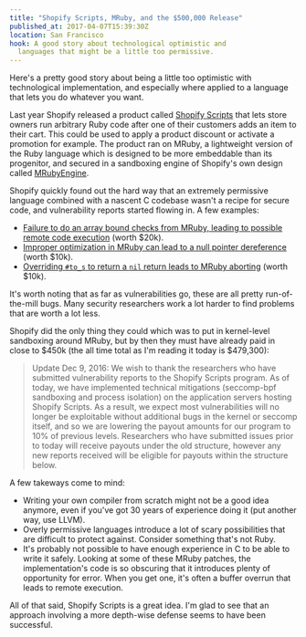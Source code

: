 ```yaml
---
title: "Shopify Scripts, MRuby, and the $500,000 Release"
published_at: 2017-04-07T15:39:30Z
location: San Francisco
hook: A good story about technological optimistic and
  languages that might be a little too permissive.
---
```


Here's a pretty good story about being a little too
optimistic with technological implementation, and
especially where applied to a language that lets you do
whatever you want.

Last year Shopify released a product called [Shopify
Scripts][shopify-scripts] that lets store owners run
arbitrary Ruby code after one of their customers adds an
item to their cart. This could be used to apply a product
discount or activate a promotion for example. The product
ran on MRuby, a lightweight version of the Ruby language
which is designed to be more embeddable than its
progenitor, and secured in a sandboxing engine of Shopify's
own design called [MRubyEngine][mruby-engine].

Shopify quickly found out the hard way that an extremely
permissive language combined with a nascent C codebase
wasn't a recipe for secure code, and vulnerability reports
started flowing in. A few examples:

* [Failure to do an array bound checks from MRuby, leading
  to possible remote code execution][vuln-1] (worth $20k).
* [Improper optimization in MRuby can lead to a null
  pointer dereference][vuln-2] (worth $10k).
* [Overriding `#to_s` to return a `nil` return leads to
  MRuby aborting][vuln-3] (worth $10k).

It's worth noting that as far as vulnerabilities go, these
are all pretty run-of-the-mill bugs. Many security
researchers work a lot harder to find problems that are
worth a lot less.

Shopify did the only thing they could which was to put in
kernel-level sandboxing around MRuby, but by then they must
have already paid in close to $450k (the all time total as
I'm reading it today is $479,300):

> Update Dec 9, 2016: We wish to thank the researchers who
> have submitted vulnerability reports to the Shopify
> Scripts program. As of today, we have implemented
> technical mitigations (seccomp-bpf sandboxing and process
> isolation) on the application servers hosting Shopify
> Scripts. As a result, we expect most vulnerabilities will
> no longer be exploitable without additional bugs in the
> kernel or seccomp itself, and so we are lowering the
> payout amounts for our program to 10% of previous levels.
> Researchers who have submitted issues prior to today will
> receive payouts under the old structure, however any new
> reports received will be eligible for payouts within the
> structure below.

A few takeways come to mind:

* Writing your own compiler from scratch might not be a
  good idea anymore, even if you've got 30 years of
  experience doing it (put another way, use LLVM).
* Overly permissive languages introduce a lot of scary
  possibilities that are difficult to protect against.
  Consider something that's not Ruby.
* It's probably not possible to have enough experience in C
  to be able to write it safely. Looking at some of these
  MRuby patches, the implementation's code is so obscuring
  that it introduces plenty of opportunity for error. When
  you get one, it's often a buffer overrun that leads to
  remote execution.

All of that said, Shopify Scripts is a great idea. I'm glad
to see that an approach involving a more depth-wise defense
seems to have been successful.

[hackerone]: https://hackerone.com/shopify-scripts
[mruby-engine]: https://github.com/Shopify/mruby-engine
[shopify-scripts]: https://help.shopify.com/api/tutorials/shopify-scripts
[vuln-1]: https://hackerone.com/reports/181321
[vuln-2]: https://hackerone.com/reports/181828
[vuln-3]: https://hackerone.com/reports/180977
